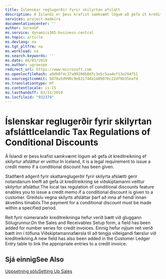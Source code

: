 ```yaml
---
title: Íslenskar reglugerðir fyrir skilyrtan afslátt
description: Á Íslandi er þess krafist samkvæmt lögum að gefa út kreditreikning ef skilyrtur afsláttur er veittur.
services: project-madeira
documentationcenter: ''
author: SorenGP
ms.service: dynamics365-business-central
ms.topic: article
ms.devlang: na
ms.tgt_pltfrm: na
ms.workload: na
ms.search.keywords: ''
ms.date: 04/01/2019
ms.author: sgroespe
redirect_url: https://www.microsoft.com
ms.openlocfilehash: a9db0f4c37a99208b8dfc3e5c5aa4ef13e294f51
ms.sourcegitcommit: bd78a5d990c9e83174da1409076c22df8b35eafd
ms.translationtype: HT
ms.contentlocale: is-IS
ms.lasthandoff: 03/31/2019
ms.locfileid: "932379"
---
```

<!-- This topic is retired and redirects -->

# <a name="icelandic-tax-regulations-of-conditional-discounts"></a><span data-ttu-id="41a79-103">Íslenskar reglugerðir fyrir skilyrtan afslátt</span><span class="sxs-lookup"><span data-stu-id="41a79-103">Icelandic Tax Regulations of Conditional Discounts</span></span>
<span data-ttu-id="41a79-104">Á Íslandi er þess krafist samkvæmt lögum að gefa út kreditreikning ef skilyrtur afsláttur er veittur.</span><span class="sxs-lookup"><span data-stu-id="41a79-104">In Iceland, it is a legal requirement to issue a credit memo if a conditional discount has been given.</span></span>  

<span data-ttu-id="41a79-105">Staðfærð aðgerð fyrir skattareglugerðir fyrir skilyrta afslætti gerir notandanum kleift að gefa út kreditreikning sé viðskiptamanni veittur skilyrtur afsláttur.</span><span class="sxs-lookup"><span data-stu-id="41a79-105">The local tax regulation of conditional discounts feature enables you to issue a credit memo if a conditional discount is given to a customer.</span></span> <span data-ttu-id="41a79-106">Greiðslu vegna skilyrts afsláttar þarf að inna af hendi innan ákveðins tímabils.</span><span class="sxs-lookup"><span data-stu-id="41a79-106">The payment for a conditional discount must be made within a specified period.</span></span>  

<span data-ttu-id="41a79-107">Reit fyrir númeraraðir kreditreikninga hefur verið bætt við gluggann Sölugrunnur.</span><span class="sxs-lookup"><span data-stu-id="41a79-107">On the Sales and Receivables Setup form, a field has been added for number series for credit invoices.</span></span> <span data-ttu-id="41a79-108">Einnig hefur nýjum reit verið bætt inn í töfluna Viðskiptamannafærsla til að tengja viðeigandi færslur við kreditreikning.</span><span class="sxs-lookup"><span data-stu-id="41a79-108">A new field has also been added in the Customer Ledger Entry table to link the appropriate entries to a credit invoice.</span></span>  

## <a name="see-also"></a><span data-ttu-id="41a79-109">Sjá einnig</span><span class="sxs-lookup"><span data-stu-id="41a79-109">See Also</span></span>  
[<span data-ttu-id="41a79-110">Uppsetning sölu</span><span class="sxs-lookup"><span data-stu-id="41a79-110">Setting Up Sales</span></span>](../../sales-setup-sales.md)
